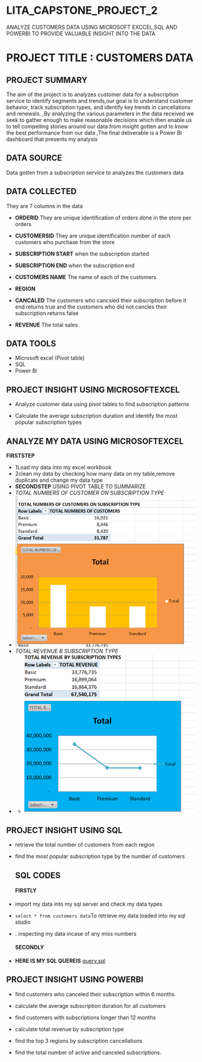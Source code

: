 # LITA_CAPSTONE_PROJECT_2
ANALYZE CUSTOMERS DATA USING MICROSOFT EXCCEL,SQL AND POWERBI TO PROVIDE VALUABLE INSIGHT INTO THE DATA
#  PROJECT TITLE : CUSTOMERS DATA

## PROJECT SUMMARY
The  aim of the project is to analyzes customer data for a subscription service to identify segments and trends,our goal is to understand customer behavior, track subscription types, and identify key trends in cancellations and renewals. ,By analyzing the various parameters in the data received we seek to gather enough to make reasonable decisions which then enable us to tell compelling stories around our data from insight gotten and to know the best performance from our data ,The final deliverable is a Power BI dashboard that presents my analysis

## DATA SOURCE
Data gotten from a subscription service to analyzes the customers data

## DATA COLLECTED
They are 7 columns in the data
- **ORDERID**
They are unique identification of orders done in the store per orders
-  **CUSTOMERSID**
They are unique identification number of each customers who purchase from the store
- **SUBSCRIPTION START**
when the subscription started 
- **SUBSCRIPTION END**
when the subscription end
- **CUSTOMERS NAME**
  The name of each of the customers
- **REGION**

- **CANCALED**
   The customers who cancsled their subscription before it end returns true and
  the customers who did not cancles their subscription returns false
- **REVENUE**
  The total sales





## DATA TOOLS
- Microsoft excel 
(Pivot table)
- SQL
-  Power Bi 
## PROJECT INSIGHT USING MICROSOFTEXCEL
- Analyze customer data using pivot tables to find subscription patterns
  
- Calculate the average subscription duration and identify the most popular
subscription types
## ANALYZE MY DATA USING MICROSOFTEXCEL
**FIRSTSTEP**
  - 1Load my data into my excel workbook
  - 2clean my data by checking how many data on my table,remove duplicate and change my data type
 -  **SECONDSTEP**
  USING PIVOT TABLE TO SUMMARIZE
- _TOTAL NUMBERS OF CUSTOMER ON SUBSCRIPTION TYPE_
- ![image alt](https://github.com/favourite189/LITA_CAPSTONE_PROJECT_2/blob/main/Screenshot%202024-10-24%20073231.png)
- _TOTAL REVENUE B SUBSCRIPTION TYPE_
- - ![image alt](https://github.com/favourite189/LITA_CAPSTONE_PROJECT_2/blob/main/Screenshot%202024-10-24%20074200.png)
  
## PROJECT INSIGHT USING SQL
- retrieve the total number of customers from each region
  
- find the most popular subscription type by the number of customers

  ## SQL CODES
  #### FIRSTLY
 -  import my data into my sql server and check my data types
- ``
  select * from customers data
  ``To retrieve my data loaded into my sql studio
- . inspecting my data incase of any miss numbers
  #### SECONDLY
 - **HERE IS MY SQL QUEREIS**
 [query.sql](https://github.com/favourite189/LITA_CAPSTONE_PROJECT_2/blob/main/query.sql)

  ## PROJECT INSIGHT USING POWERBI
 
- find customers who canceled their subscription within 6 months

- calculate the average subscription duration for all customers
  
- find customers with subscriptions longer than 12 months
 
- calculate total revenue by subscription type
  
- find the top 3 regions by subscription cancellations
  
- find the total number of active and canceled subscriptions.

